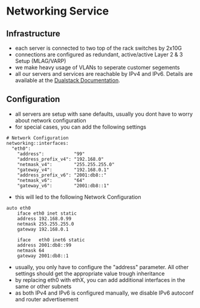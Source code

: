 # Networking Service


## Infrastructure

 * each server is connected to two top of the rack switches by 2x10G
 * connections are configured as redundant, active/active Layer 2 & 3 Setup (MLAG/VARP)
 * we make heavy usage of VLANs to seperate customer segements
 * all our servers and services are reachable by IPv4 and IPv6. Details are available at the [Dualstack Documentation](/server/dualstack/index.md).


## Configuration

 * all servers are setup with sane defaults, usually you dont have to worry about network configuration
 * for special cases, you can add the following settings

```
# Network Configuration
networking::interfaces:
  "eth0":
    "address":           "99"
    "address_prefix_v4": "192.168.0"
    "netmask_v4":        "255.255.255.0"
    "gateway_v4":        "192.168.0.1"
    "address_prefix_v6": "2001:db8::"
    "netmask_v6":        "64"
    "gateway_v6":        "2001:db8::1"
```

 * this will led to the following Network Configuration

```
auto eth0
	iface eth0 inet static
	address 192.168.0.99
	netmask	255.255.255.0
	gateway	192.168.0.1

	iface	eth0 inet6 static
	address	2001:db8::99
	netmask	64
	gateway	2001:db8::1
```

 * usually, you only have to configure the "address" parameter. All other settings should get the appropriate value trough inheritance
 * by replacing eth0 with ethX, you can add additional interfaces in the same or other subnets
 * as both IPv4 and IPv6 is configured manually, we disable IPv6 autoconf and router advertisement

